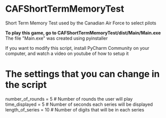# CAFShortTermMemoryTest
Short Term Memory Test used by the Canadian Air Force to select pilots

<b>To play this game, go to CAFShortTermMemoryTest/dist/Main/Main.exe</b>
The file "Main.exe" was created using pyinstaller

If you want to modify this script,
install PyCharm Community on your computer,
and watch a video on youtube of how to setup it

# The settings that you can change in the script
number_of_rounds = 5  # Number of rounds the user will play <br>
time_displayed = 5  # Number of seconds each series will be displayed <br>
length_of_series = 10  # Number of digits that will be in each series <br>
